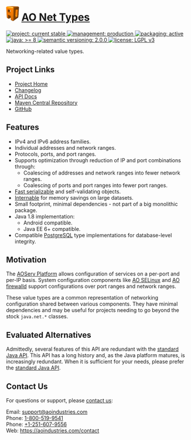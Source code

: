 # [<img src="ao-logo.png" alt="AO Logo" width="35" height="40">](https://github.com/aoindustries) [AO Net Types](https://github.com/aoindustries/ao-net-types)
<p>
	<a href="https://aoindustries.com/life-cycle#project-current-stable">
		<img src="https://aoindustries.com/ao-badges/project-current-stable.svg" alt="project: current stable" />
	</a>
	<a href="https://aoindustries.com/life-cycle#management-production">
		<img src="https://aoindustries.com/ao-badges/management-production.svg" alt="management: production" />
	</a>
	<a href="https://aoindustries.com/life-cycle#packaging-active">
		<img src="https://aoindustries.com/ao-badges/packaging-active.svg" alt="packaging: active" />
	</a>
	<br />
	<a href="https://docs.oracle.com/javase/8/docs/api/">
		<img src="https://aoindustries.com/ao-badges/java-8.svg" alt="java: &gt;= 8" />
	</a>
	<a href="http://semver.org/spec/v2.0.0.html">
		<img src="https://aoindustries.com/ao-badges/semver-2.0.0.svg" alt="semantic versioning: 2.0.0" />
	</a>
	<a href="https://www.gnu.org/licenses/lgpl-3.0">
		<img src="https://aoindustries.com/ao-badges/license-lgpl-3.0.svg" alt="license: LGPL v3" />
	</a>
</p>

Networking-related value types.

## Project Links
* [Project Home](https://aoindustries.com/ao-net-types/)
* [Changelog](https://aoindustries.com/ao-net-types/changelog)
* [API Docs](https://aoindustries.com/ao-net-types/apidocs/)
* [Maven Central Repository](https://search.maven.org/artifact/com.aoindustries/ao-net-types)
* [GitHub](https://github.com/aoindustries/ao-net-types)

## Features
* IPv4 and IPv6 address families.
* Individual addresses and network ranges.
* Protocols, ports, and port ranges.
* Supports optimization through reduction of IP and port combinations through:
    * Coalescing of addresses and network ranges into fewer network ranges.
    * Coalescing of ports and port ranges into fewer port ranges.
* [Fast serializable](https://aoindustries.com/ao-lang/apidocs/com/aoindustries/io/FastExternalizable.html) and self-validating objects.
* [Internable](https://aoindustries.com/ao-lang/apidocs/com/aoindustries/util/Internable.html) for memory savings on large datasets.
* Small footprint, minimal dependencies - not part of a big monolithic package.
* Java 1.8 implementation:
    * Android compatible.
    * Java EE 6+ compatible.
* Compatible [PostgreSQL](https://www.postgresql.org/) type implementations for database-level integrity.

## Motivation
The [AOServ Platform](https://aoindustries.com/aoserv/) allows configuration of services on a per-port and per-IP basis.  System configuration components like [AO SELinux](https://github.com/aoindustries/ao-selinux) and [AO firewalld](https://github.com/aoindustries/ao-firewalld) support configurations over port ranges and network ranges.

These value types are a common representation of networking configuration shared between various components.  They have minimal dependencies and may be useful for projects needing to go beyond the stock `java.net.*` classes.

## Evaluated Alternatives
Admittedly, several features of this API are redundant with the [standard Java API](https://docs.oracle.com/javase/7/docs/api/java/net/package-summary.html).  This API has a long history and, as the Java platform matures, is increasingly redundant.  When it is sufficient for your needs, please prefer the [standard Java API](https://docs.oracle.com/javase/7/docs/api/java/net/package-summary.html).

## Contact Us
For questions or support, please [contact us](https://aoindustries.com/contact):

Email: [support@aoindustries.com](mailto:support@aoindustries.com)  
Phone: [1-800-519-9541](tel:1-800-519-9541)  
Phone: [+1-251-607-9556](tel:+1-251-607-9556)  
Web: https://aoindustries.com/contact
